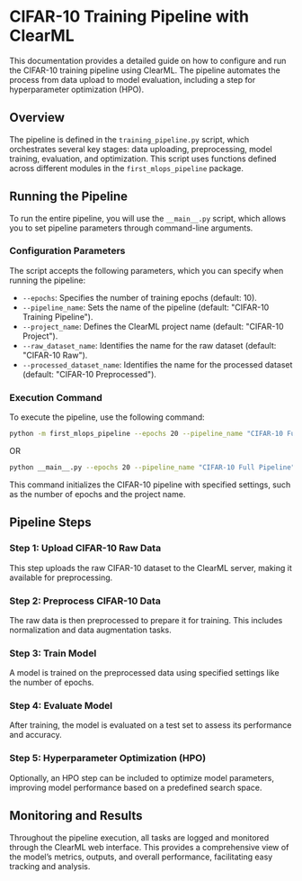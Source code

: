 # CIFAR-10 Training Pipeline with ClearML

This documentation provides a detailed guide on how to configure and run the CIFAR-10 training pipeline using ClearML. The pipeline automates the process from data upload to model evaluation, including a step for hyperparameter optimization (HPO).

## Overview

The pipeline is defined in the `training_pipeline.py` script, which orchestrates several key stages: data uploading, preprocessing, model training, evaluation, and optimization. This script uses functions defined across different modules in the `first_mlops_pipeline` package.

## Running the Pipeline

To run the entire pipeline, you will use the `__main__.py` script, which allows you to set pipeline parameters through command-line arguments.

### Configuration Parameters

The script accepts the following parameters, which you can specify when running the pipeline:

- `--epochs`: Specifies the number of training epochs (default: 10).
- `--pipeline_name`: Sets the name of the pipeline (default: "CIFAR-10 Training Pipeline").
- `--project_name`: Defines the ClearML project name (default: "CIFAR-10 Project").
- `--raw_dataset_name`: Identifies the name for the raw dataset (default: "CIFAR-10 Raw").
- `--processed_dataset_name`: Identifies the name for the processed dataset (default: "CIFAR-10 Preprocessed").

### Execution Command

To execute the pipeline, use the following command:

```bash
python -m first_mlops_pipeline --epochs 20 --pipeline_name "CIFAR-10 Full Pipeline" --project_name "CIFAR-10 ML Project" --raw_dataset_name "CIFAR-10 Raw" --processed_dataset_name "CIFAR-10 Preprocessed"
```
OR
```bash
python __main__.py --epochs 20 --pipeline_name "CIFAR-10 Full Pipeline" --project_name "CIFAR-10 ML Project" --raw_dataset_name "CIFAR-10 Raw" --processed_dataset_name "CIFAR-10 Preprocessed"
```

This command initializes the CIFAR-10 pipeline with specified settings, such as the number of epochs and the project name.

## Pipeline Steps

### Step 1: Upload CIFAR-10 Raw Data

This step uploads the raw CIFAR-10 dataset to the ClearML server, making it available for preprocessing.

### Step 2: Preprocess CIFAR-10 Data

The raw data is then preprocessed to prepare it for training. This includes normalization and data augmentation tasks.

### Step 3: Train Model

A model is trained on the preprocessed data using specified settings like the number of epochs.

### Step 4: Evaluate Model

After training, the model is evaluated on a test set to assess its performance and accuracy.

### Step 5: Hyperparameter Optimization (HPO)

Optionally, an HPO step can be included to optimize model parameters, improving model performance based on a predefined search space.

## Monitoring and Results

Throughout the pipeline execution, all tasks are logged and monitored through the ClearML web interface. This provides a comprehensive view of the model’s metrics, outputs, and overall performance, facilitating easy tracking and analysis.